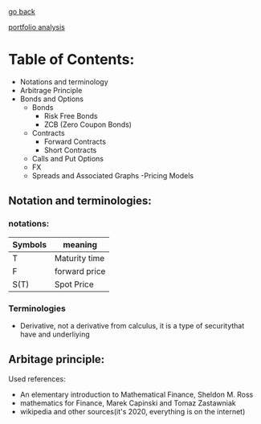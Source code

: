 


[go back](../../)

[portfolio analysis](portfolioAnalysis)



# Table of Contents:
- Notations and terminology
- Arbitrage Principle
- Bonds and Options
  - Bonds
    - Risk Free Bonds
    - ZCB (Zero Coupon Bonds)
  - Contracts
    - Forward Contracts
    - Short Contracts
  - Calls and Put Options
  - FX
  - Spreads and Associated Graphs
-Pricing Models

## Notation and terminologies:

### notations:
|Symbols | meaning|
|---|---|
|T| Maturity time |
|F| forward price |
|S(T) | Spot Price |


### Terminologies
- Derivative, not a derivative from calculus, it is a type of securitythat have and underliying


## Arbitage principle:





Used references:
- An elementary introduction to Mathematical Finance, Sheldon M. Ross
- mathematics for Finance, Marek Capinski and Tomaz Zastawniak
- wikipedia and other sources(it's 2020, everything is on the internet)